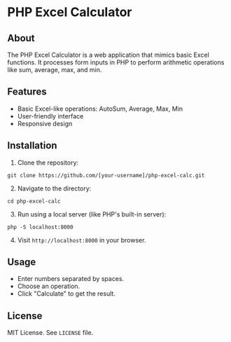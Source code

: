 # PHP Excel Calculator

## About
The PHP Excel Calculator is a web application that mimics basic Excel functions. It processes form inputs in PHP to perform arithmetic operations like sum, average, max, and min.

## Features
- Basic Excel-like operations: AutoSum, Average, Max, Min
- User-friendly interface
- Responsive design

## Installation
1. Clone the repository:

```
git clone https://github.com/[your-username]/php-excel-calc.git
```

2. Navigate to the directory:

```
cd php-excel-calc
```

3. Run using a local server (like PHP's built-in server):

```
php -S localhost:8000
```

4. Visit `http://localhost:8000` in your browser.

## Usage
- Enter numbers separated by spaces.
- Choose an operation.
- Click "Calculate" to get the result.

## License
MIT License. See `LICENSE` file.

